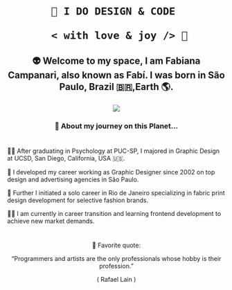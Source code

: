  <h1 align="center">  
    
    
    🎨 I DO DESIGN & CODE 

       < with love & joy /> 🤎  
</h1>

## <p align="center"> 👽 Welcome to my space, I am Fabiana Campanari, also known as Fabí. I was born in São Paulo, Brazil 🇧🇷,Earth 🌎.
</p>

<p align="center">
  <img src="https://user-images.githubusercontent.com/113218619/207962226-673d57ec-c076-47c4-8f8a-c1e57e834f6f.gif" />
</p>
                
### <p align="center"> 🚀 About my journey on this Planet... </p>

#

👩‍🎓  After graduating in Psychology at PUC-SP, I majored in Graphic Design at UCSD, San Diego, California, USA 🇺🇸.

🎨  I developed my career working as Graphic Designer since 2002 on top design and advertising agencies in São Paulo.

👗  Further I initiated a solo career in Rio de Janeiro specializing in fabric print design development for selective fashion brands.

👩‍💻  I am currently in career transition and learning frontend development to achieve new market demands.

#

<p align="center">
🌟 Favorite quote:
 </p>
 
 <p align="center">
 “Programmers and artists are the only professionals whose hobby is their profession.” 
  </p>
  
<p align="center">
( Rafael Lain )
  </p>
 
